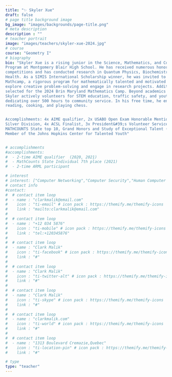 ```yaml
---
title: "✨ Skyler Xue"
draft: false
# page title background image
bg_image: "images/backgrounds/page-title.png"
# meta description
description : ""
# teacher portrait
image: "images/teachers/skyler-xue-2024.jpg"
# course
course: "Geometry I"
# biography
bio: "Skyler Xue is a rising junior in the Science, Mathematics, and Computer Science Magnet
Program at Montgomery Blair High School. He has received numerous honors in STEM
competitions and has conducted research in Quantum Physics, Biochemistry, and Public
Health. As a SIMIS International Scholarship winner, he was invited to attend the 2024 Yau
Mathcamp, a rigorous program for mathematically talented and motivated high schoolers to
explore creative problem-solving and engage in research projects. Additionally, he has been
selected for the 2024 Brin Maryland Mathematics Camp. Beyond academics and research,
Skyler actively volunteers for STEM education, traffic safety, and youth health initiatives,
dedicating over 500 hours to community service. In his free time, he enjoys singing,
reading, cooking, and playing chess.


Accomplishments: 4x AIME qualifier, 2x USABO Open Exam Honorable Mention, USACO
Silver Division, 4x ACSL Finalist, 3x President&#39;s Volunteer Service Award - Gold,
MATHCOUNTS State top 10, Grand Honors and Study of Exceptional Talent (SET)
Member of the Johns Hopkins Center for Talented Youth"


# accomplishments
#accomplishments:
#  - 2-time AIME qualifier  (2020, 2021)
#  - MathCounts State Individual 7th place (2021)
#  - 2-time ARML participant

# interest
# interest: ["Computer Networking","Computer Security","Human Computer Interfacing"]
# contact info
#contact:
#  # contact item loop
#  - name : "clarkmalik@email.com"
#    icon : "ti-email" # icon pack : https://themify.me/themify-icons
#    link : "mailto:clarkmalik@email.com"
#
#  # contact item loop
#  - name : "+12 034 5876"
#    icon : "ti-mobile" # icon pack : https://themify.me/themify-icons
#    link : "tel:+120345876"
#
#  # contact item loop
#  - name : "Clark Malik"
#    icon : "ti-facebook" # icon pack : https://themify.me/themify-icons
#    link : "#"
#
#  # contact item loop
#  - name : "Clark Malik"
#    icon : "ti-twitter-alt" # icon pack : https://themify.me/themify-icons
#    link : "#"
#
#  # contact item loop
#  - name : "Clark Malik"
#    icon : "ti-skype" # icon pack : https://themify.me/themify-icons
#    link : "#"
#
#  # contact item loop
#  - name : "clarkmalik.com"
#    icon : "ti-world" # icon pack : https://themify.me/themify-icons
#    link : "#"
#
#  # contact item loop
#  - name : "1313 Boulevard Cremazie,Quebec"
#    icon : "ti-location-pin" # icon pack : https://themify.me/themify-icons
#    link : "#"

# type
type: "teacher"
---
```




